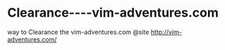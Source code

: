 # Clearance----vim-adventures.com
way to Clearance the vim-adventures.com  @site http://vim-adventures.com/
